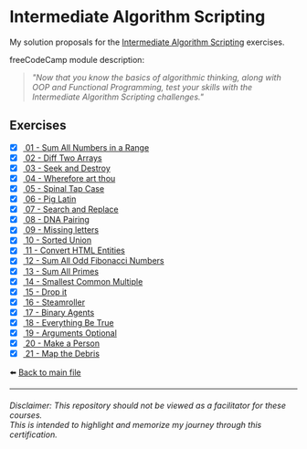 # Intermediate Algorithm Scripting

My solution proposals for
the [Intermediate Algorithm Scripting](https://www.freecodecamp.org/learn/javascript-algorithms-and-data-structures/#intermediate-algorithm-scripting)
exercises.

freeCodeCamp module description:
> *"Now that you know the basics of algorithmic thinking, along with OOP and Functional Programming, test your skills with the Intermediate Algorithm Scripting challenges."*

## Exercises

- [X] [ 01 - Sum All Numbers in a Range](01-sum-all-numbers-in-a-range.js)
- [X] [ 02 - Diff Two Arrays](02-diff-two-arrays.js)
- [X] [ 03 - Seek and Destroy](03-seek-and-destroy.js)
- [X] [ 04 - Wherefore art thou](04-wherefore-art-thou.js)
- [X] [ 05 - Spinal Tap Case](05-spinal-tap-case.js)
- [X] [ 06 - Pig Latin](06-pig-latin.js)
- [X] [ 07 - Search and Replace](07-search-and-replace.js)
- [X] [ 08 - DNA Pairing](08-dna-pairing.js)
- [X] [ 09 - Missing letters](09-missing-letters.js)
- [X] [ 10 - Sorted Union](10-sorted-union.js)
- [X] [ 11 - Convert HTML Entities](11-convert-html-entities.js)
- [X] [ 12 - Sum All Odd Fibonacci Numbers](12-sum-all-odd-fibonacci-numbers.js)
- [X] [ 13 - Sum All Primes](13-sum-all-primes.js)
- [X] [ 14 - Smallest Common Multiple](14-smallest-common-multiple.js)
- [X] [ 15 - Drop it](15-drop-it.js)
- [X] [ 16 - Steamroller](16-steamroller.js)
- [X] [ 17 - Binary Agents](17-binary-agents.js)
- [X] [ 18 - Everything Be True](18-everything-be-true.js)
- [X] [ 19 - Arguments Optional](19-arguments-optional.js)
- [X] [ 20 - Make a Person](20-make-a-person.js)
- [X] [ 21 - Map the Debris](21-map-the-debris.js)

⬅️ [Back to main file](../README.md)

---

###### Disclaimer: This repository should not be viewed as a facilitator for these courses. <br> This is intended to highlight and memorize my journey through this certification.